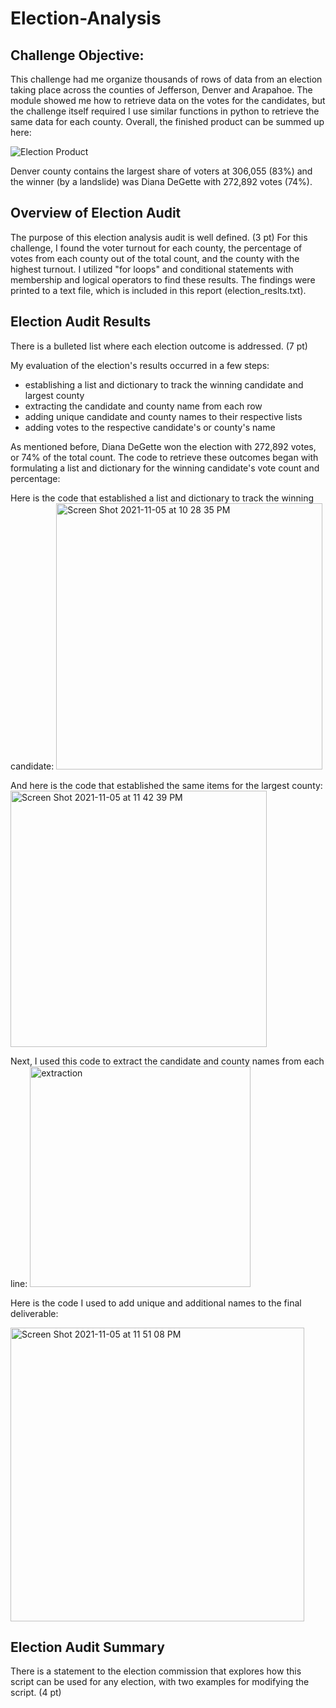# Election-Analysis

## Challenge Objective:
This challenge had me organize thousands of rows of data from an election taking place across the counties of Jefferson, Denver and Arapahoe. The module showed me how to retrieve data on the votes for the candidates, but the challenge itself required I use similar functions in python to retrieve the same data for each county. Overall, the finished product can be summed up here:

![Election Product](https://user-images.githubusercontent.com/89936913/140592926-46e6b9ed-64a0-49b8-974c-7f7c970e4a40.png)

Denver county contains the largest share of voters at 306,055 (83%) and the winner (by a landslide) was Diana DeGette with 272,892 votes (74%). 

## Overview of Election Audit

The purpose of this election analysis audit is well defined. (3 pt)
For this challenge, I found the voter turnout for each county, the percentage of votes from each county out of the total count, and the county with the highest turnout. I utilized "for loops" and conditional statements with membership and logical operators to find these results. The findings were printed to a text file, which is included in this report (election_reslts.txt). 

## Election Audit Results

There is a bulleted list where each election outcome is addressed. (7 pt)

My evaluation of the election's results occurred in a few steps:
- establishing a list and dictionary to track the winning candidate and largest county
- extracting the candidate and county name from each row
- adding unique candidate and county names to their respective lists
- adding votes to the respective candidate's or county's name

As mentioned before, Diana DeGette won the election with 272,892 votes, or 74% of the total count. The code to retrieve these outcomes began with formulating a list and dictionary for the winning candidate's vote count and percentage:

Here is the code that established a list and dictionary to track the winning candidate:
<img width="426" alt="Screen Shot 2021-11-05 at 10 28 35 PM" src="https://user-images.githubusercontent.com/89936913/140594895-8e593483-7822-4e38-9dac-2ecc292bc2e8.png">

And here is the code that established the same items for the largest county:
<img width="410" alt="Screen Shot 2021-11-05 at 11 42 39 PM" src="https://user-images.githubusercontent.com/89936913/140596821-114c826c-a305-4fb9-867f-427de4ea1a68.png">

Next, I used this code to extract the candidate and county names from each line:
<img width="353" alt="extraction" src="https://user-images.githubusercontent.com/89936913/140596999-58d61173-db01-4d29-abc1-d363ab594ec4.png">

Here is the code I used to add unique and additional names to the final deliverable: 

<img width="470" alt="Screen Shot 2021-11-05 at 11 51 08 PM" src="https://user-images.githubusercontent.com/89936913/140597109-65b3fbd8-64d8-4e22-a0f8-23203dc7b545.png">

## Election Audit Summary

There is a statement to the election commission that explores how this script can be used for any election, with two examples for modifying the script. (4 pt)
